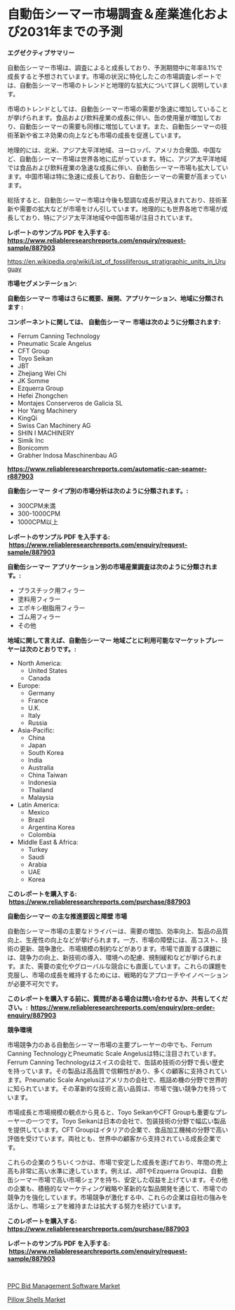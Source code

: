 <p><h1>自動缶シーマー市場調査＆産業進化および2031年までの予測</h1></p><p><strong>エグゼクティブサマリー</strong></p>
<p><p>自動缶シーマー市場は、調査によると成長しており、予測期間中に年率8.1%で成長すると予想されています。市場の状況に特化したこの市場調査レポートでは、自動缶シーマー市場のトレンドと地理的な拡大について詳しく説明しています。</p><p>市場のトレンドとしては、自動缶シーマー市場の需要が急速に増加していることが挙げられます。食品および飲料産業の成長に伴い、缶の使用量が増加しており、自動缶シーマーの需要も同様に増加しています。また、自動缶シーマーの技術革新や省エネ効果の向上なども市場の成長を促進しています。</p><p>地理的には、北米、アジア太平洋地域、ヨーロッパ、アメリカ合衆国、中国など、自動缶シーマー市場は世界各地に広がっています。特に、アジア太平洋地域では食品および飲料産業の急速な成長に伴い、自動缶シーマー市場も拡大しています。中国市場は特に急速に成長しており、自動缶シーマーの需要が高まっています。</p><p>総括すると、自動缶シーマー市場は今後も堅調な成長が見込まれており、技術革新や需要の拡大などが市場をけん引しています。地理的にも世界各地で市場が成長しており、特にアジア太平洋地域や中国市場が注目されています。</p></p>
<p><strong>レポートのサンプル PDF を入手する: <a href="https://www.reliableresearchreports.com/enquiry/request-sample/887903">https://www.reliableresearchreports.com/enquiry/request-sample/887903</a></strong></p>
<p><a href="https://en.wikipedia.org/wiki/List_of_fossiliferous_stratigraphic_units_in_Uruguay">https://en.wikipedia.org/wiki/List_of_fossiliferous_stratigraphic_units_in_Uruguay</a></p>
<p><strong>市場セグメンテーション:</strong></p>
<p><strong> 自動缶シーマー 市場はさらに概要、展開、アプリケーション、地域に分類されます :</strong></p>
<p><strong>コンポーネントに関しては、 自動缶シーマー 市場は次のように分類されます: &nbsp;</strong></p>
<p><ul><li>Ferrum Canning Technology</li><li>Pneumatic Scale Angelus</li><li>CFT Group</li><li>Toyo Seikan</li><li>JBT</li><li>Zhejiang Wei Chi</li><li>JK Somme</li><li>Ezquerra Group</li><li>Hefei Zhongchen</li><li>Montajes Conserveros de Galicia SL</li><li>Hor Yang Machinery</li><li>KingQi</li><li>Swiss Can Machinery AG</li><li>SHIN I MACHINERY</li><li>Simik Inc</li><li>Bonicomm</li><li>Grabher Indosa Maschinenbau AG</li></ul></p>
<p><strong><a href="https://www.reliableresearchreports.com/automatic-can-seamer-r887903">https://www.reliableresearchreports.com/automatic-can-seamer-r887903</a></strong></p>
<p><strong> 自動缶シーマー タイプ別の市場分析は次のように分類されます。:</strong></p>
<p><ul><li>300CPM未満</li><li>300-1000CPM</li><li>1000CPM以上</li></ul></p>
<p><strong>レポートのサンプル PDF を入手する: &nbsp;<a href="https://www.reliableresearchreports.com/enquiry/request-sample/887903">https://www.reliableresearchreports.com/enquiry/request-sample/887903</a></strong></p>
<p><strong> 自動缶シーマー アプリケーション別の市場産業調査は次のように分類されます。:</strong></p>
<p><ul><li>プラスチック用フィラー</li><li>塗料用フィラー</li><li>エポキシ樹脂用フィラー</li><li>ゴム用フィラー</li><li>その他</li></ul></p>
<p><strong>地域に関して言えば、自動缶シーマー 地域ごとに利用可能なマーケットプレーヤーは次のとおりです。:</strong></p>
<p><ul>
    <li>
        North America:
        <ul>
            <li>United States</li>
            <li>Canada</li>
        </ul>
    </li>
    <li>
        Europe:
        <ul>
            <li>Germany</li>
            <li>France</li>
            <li>U.K.</li>
            <li>Italy</li>
            <li>Russia</li>
        </ul>
    </li>
    <li>
        Asia-Pacific:
        <ul>
            <li>China</li>
            <li>Japan</li>
            <li>South Korea</li>
            <li>India</li>
            <li>Australia</li>
            <li>China Taiwan</li>
            <li>Indonesia</li>
            <li>Thailand</li>
            <li>Malaysia</li>
        </ul>
    </li>
    <li>
        Latin America:
        <ul>
            <li>Mexico</li>
            <li>Brazil</li>
            <li>Argentina Korea</li>
            <li>Colombia</li>
        </ul>
    </li>
    <li>
        Middle East & Africa:
        <ul>
            <li>Turkey</li>
            <li>Saudi</li>
            <li>Arabia</li>
            <li>UAE</li>
            <li>Korea</li>
        </ul>
    </li>
    </ul></p>
<p><strong>このレポートを購入する: &nbsp;<a href="https://www.reliableresearchreports.com/purchase/887903">https://www.reliableresearchreports.com/purchase/887903</a></strong></p>
<p><strong>自動缶シーマー の主な推進要因と障壁 市場</strong></p>
<p><p>自動缶シーマー市場の主要なドライバーは、需要の増加、効率向上、製品の品質向上、生産性の向上などが挙げられます。一方、市場の障壁には、高コスト、技術の更新、競争激化、市場規模の制約などがあります。市場で直面する課題には、競争力の向上、新技術の導入、環境への配慮、規制緩和などが挙げられます。また、需要の変化やグローバルな競合にも直面しています。これらの課題を克服し、市場の成長を維持するためには、戦略的なアプローチやイノベーションが必要不可欠です。</p></p>
<p><strong>このレポートを購入する前に、質問がある場合は問い合わせるか、共有してください。:&nbsp; <a href="https://www.reliableresearchreports.com/enquiry/pre-order-enquiry/887903">https://www.reliableresearchreports.com/enquiry/pre-order-enquiry/887903</a></strong></p>
<p><strong>競争環境</strong></p>
<p><p>市場競争力のある自動缶シーマー市場の主要プレーヤーの中でも、Ferrum Canning TechnologyとPneumatic Scale Angelusは特に注目されています。Ferrum Canning Technologyはスイスの会社で、缶詰め技術の分野で長い歴史を持っています。その製品は高品質で信頼性があり、多くの顧客に支持されています。Pneumatic Scale Angelusはアメリカの会社で、瓶詰め機の分野で世界的に知られています。その革新的な技術と高い品質は、市場で強い競争力を持っています。</p><p>市場成長と市場規模の観点から見ると、Toyo SeikanやCFT Groupも重要なプレーヤーの一つです。Toyo Seikanは日本の会社で、包装技術の分野で幅広い製品を提供しています。CFT Groupはイタリアの企業で、食品加工機械の分野で高い評価を受けています。両社とも、世界中の顧客から支持されている成長企業です。</p><p>これらの企業のうちいくつかは、市場で安定した成長を遂げており、年間の売上高も非常に高い水準に達しています。例えば、JBTやEzquerra Groupは、自動缶シーマー市場で高い市場シェアを持ち、安定した収益を上げています。その他の企業も、積極的なマーケティング戦略や革新的な製品開発を通じて、市場での競争力を強化しています。市場競争が激化する中、これらの企業は自社の強みを活かし、市場シェアを維持または拡大する努力を続けています。</p></p>
<p><strong>このレポートを購入する: &nbsp; <a href="https://www.reliableresearchreports.com/purchase/887903">https://www.reliableresearchreports.com/purchase/887903</a></strong></p>
<p><strong>レポートのサンプル PDF を入手する: &nbsp;<a href="https://www.reliableresearchreports.com/enquiry/request-sample/887903">https://www.reliableresearchreports.com/enquiry/request-sample/887903</a></strong><strong></strong></p>
<p>&nbsp;</p>
<p><p><a href="https://github.com/SheilaBruen2023/Market-Research-Report-List-2/blob/main/ppc-bid-management-software-market.md">PPC Bid Management Software Market</a></p><p><a href="https://medium.com/@elizbethsmithb208/pillow-shells-market-global-market-insights-and-sales-trends-2024-to-2031-9dd72ecb34d7">Pillow Shells Market</a></p></p>
